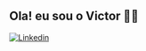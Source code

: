 ## Ola! eu sou o Victor 🤝🏻

[![Linkedin](https://img.shields.io/badge/LinkedIn-0077B5?style=for-the-badge&logo=linkedin&logoColor=white)](www.linkedin.com/in/victor-antonio-91ba92314)
